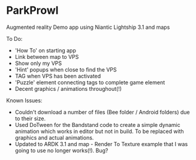 # ParkProwl
 Augmented reality Demo app using Niantic Lightship 3.1 and maps

To Do:

* 'How To' on starting app
* Link between map to VPS
* Show only my VPS
* 'Hint' popups when close to find the VPS
* TAG when VPS has been activated
* 'Puzzle' element connecting tags to complete game element
* Decent graphics / animations throughout(!)


Known Issues:
* Couldn't download a number of files (Bee folder / Android folders) due to their size.
* Used DoTween for the Bandstand code to create a simple dynamic animation which works in editor but not in build.  To be replaced with graphics and actual animations.
* Updated to ARDK 3.1 and map - Render To Texture example that I was going to use no longer works(!).  Bug?
